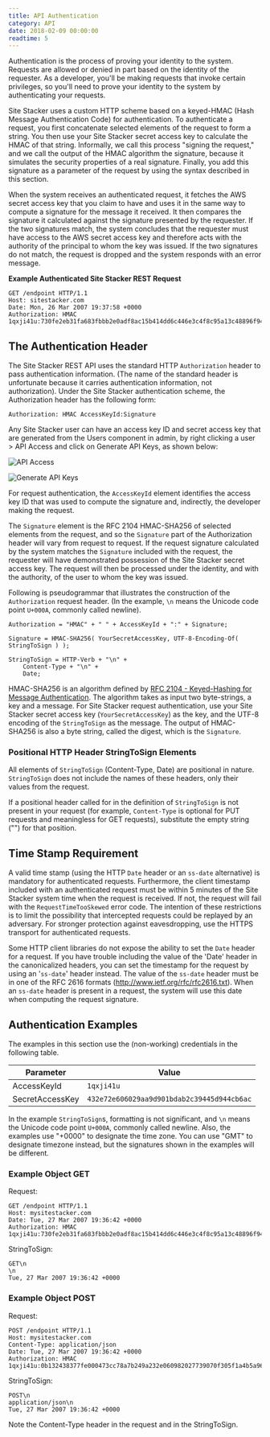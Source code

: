 ```yaml
---
title: API Authentication
category: API
date: 2018-02-09 00:00:00
readtime: 5
---
```


Authentication is the process of proving your identity to the system. Requests are allowed or denied in part based on the identity of the requester. As a developer, you'll be making requests that invoke certain privileges, so you'll need to prove your identity to the system by authenticating your requests.

Site Stacker uses a custom HTTP scheme based on a keyed-HMAC (Hash Message Authentication Code) for authentication. To authenticate a request, you first concatenate selected elements of the request to form a string. You then use your Site Stacker secret access key to calculate the HMAC of that string. Informally, we call this process "signing the request," and we call the output of the HMAC algorithm the signature, because it simulates the security properties of a real signature. Finally, you add this signature as a parameter of the request by using the syntax described in this section.

When the system receives an authenticated request, it fetches the AWS secret access key that you claim to have and uses it in the same way to compute a signature for the message it received. It then compares the signature it calculated against the signature presented by the requester. If the two signatures match, the system concludes that the requester must have access to the AWS secret access key and therefore acts with the authority of the principal to whom the key was issued. If the two signatures do not match, the request is dropped and the system responds with an error message.

**Example Authenticated Site Stacker REST Request**

```
GET /endpoint HTTP/1.1
Host: sitestacker.com
Date: Mon, 26 Mar 2007 19:37:58 +0000
Authorization: HMAC 1qxji41u:730fe2eb31fa683fbbb2e0adf8ac15b414dd6c446e3c4f8c95a13c48896f94e0
```

## The Authentication Header

The Site Stacker REST API uses the standard HTTP `Authorization` header to pass authentication information. (The name of the standard header is unfortunate because it carries authentication information, not authorization). Under the Site Stacker authentication scheme, the Authorization header has the following form:

```
Authorization: HMAC AccessKeyId:Signature
```

Any Site Stacker user can have an access key ID and secret access key that are generated from the Users component in admin, by right clicking a user &gt; API Access and click on Generate API Keys, as shown below:

![API Access](https://git.sitestacker.com/sitestacker/docs/uploads/d4d3fc0304a9d6e26070885c633be29c/image.png)

![Generate API Keys](https://git.sitestacker.com/sitestacker/docs/uploads/3c7c6505db46114e92008af510faf1e5/image.png)

For request authentication, the `AccessKeyId` element identifies the access key ID that was used to compute the signature and, indirectly, the developer making the request.

The `Signature` element is the RFC 2104 HMAC-SHA256 of selected elements from the request, and so the `Signature` part of the Authorization header will vary from request to request. If the request signature calculated by the system matches the `Signature` included with the request, the requester will have demonstrated possession of the Site Stacker secret access key. The request will then be processed under the identity, and with the authority, of the user to whom the key was issued.

Following is pseudogrammar that illustrates the construction of the `Authorization` request header. (In the example, `\n` means the Unicode code point `U+000A`, commonly called newline).

```
Authorization = "HMAC" + " " + AccessKeyId + ":" + Signature;

Signature = HMAC-SHA256( YourSecretAccessKey, UTF-8-Encoding-Of( StringToSign ) );

StringToSign = HTTP-Verb + "\n" +
	Content-Type + "\n" +
	Date;
```

HMAC-SHA256 is an algorithm defined by [RFC 2104 - Keyed-Hashing for Message Authentication](http://www.ietf.org/rfc/rfc2104.txt). The algorithm takes as input two byte-strings, a key and a message. For Site Stacker request authentication, use your Site Stacker secret access key (`YourSecretAccessKey`) as the key, and the UTF-8 encoding of the `StringToSign` as the message. The output of HMAC-SHA256 is also a byte string, called the digest, which is the `Signature`.

### Positional HTTP Header StringToSign Elements

All elements of `StringToSign` (Content-Type, Date) are positional in nature. `StringToSign` does not include the names of these headers, only their values from the request.

If a positional header called for in the definition of `StringToSign` is not present in your request (for example, `Content-Type` is optional for PUT requests and meaningless for GET requests), substitute the empty string ("") for that position.

## Time Stamp Requirement

A valid time stamp (using the HTTP `Date` header or an `ss-date` alternative) is mandatory for authenticated requests. Furthermore, the client timestamp included with an authenticated request must be within 5 minutes of the Site Stacker system time when the request is received. If not, the request will fail with the `RequestTimeTooSkewed` error code. The intention of these restrictions is to limit the possibility that intercepted requests could be replayed by an adversary. For stronger protection against eavesdropping, use the HTTPS transport for authenticated requests.

Some HTTP client libraries do not expose the ability to set the `Date` header for a request. If you have trouble including the value of the 'Date' header in the canonicalized headers, you can set the timestamp for the request by using an '`ss-date`' header instead. The value of the `ss-date` header must be in one of the RFC 2616 formats (http://www.ietf.org/rfc/rfc2616.txt). When an `ss-date` header is present in a request, the system will use this date when computing the request signature.

## Authentication Examples

The examples in this section use the (non-working) credentials in the following table.

Parameter | Value
--------- | -----
AccessKeyId | `1qxji41u`
SecretAccessKey | `432e72e606029aa9d901bdab2c39445d944cb6ac`

In the example `StringToSign`s, formatting is not significant, and `\n` means the Unicode code point `U+000A`, commonly called newline. Also, the examples use "+0000" to designate the time zone. You can use "GMT" to designate timezone instead, but the signatures shown in the examples will be different.

### Example Object GET

Request:

```
GET /endpoint HTTP/1.1
Host: mysitestacker.com
Date: Tue, 27 Mar 2007 19:36:42 +0000
Authorization: HMAC 1qxji41u:730fe2eb31fa683fbbb2e0adf8ac15b414dd6c446e3c4f8c95a13c48896f94e0
```

StringToSign:

```
GET\n
\n
Tue, 27 Mar 2007 19:36:42 +0000
```

### Example Object POST

Request:

```
POST /endpoint HTTP/1.1
Host: mysitestacker.com
Content-Type: application/json
Date: Tue, 27 Mar 2007 19:36:42 +0000
Authorization: HMAC 1qxji41u:0b132438377fe000473cc78a7b249a232e060982027739070f305f1a4b5a969c
```

StringToSign:

```
POST\n
application/json\n
Tue, 27 Mar 2007 19:36:42 +0000
```

Note the Content-Type header in the request and in the StringToSign.
